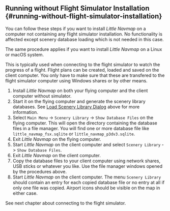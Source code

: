 
## Running without Flight Simulator Installation {#running-without-flight-simulator-installation}

You can follow these steps if you want to install _Little Navmap_ on a computer not containing any flight simulator installation. No functionality is affected except scenery database loading which is not needed in this case.

The same procedure applies if you want to install _Little Navmap_ on a Linux or macOS system.

This is typically used when connecting to the flight simulator to watch the progress of a flight. Flight plans can be created, loaded and saved on the client computer. You only have to make sure that these are transfered to the flight simulator computer using Windows shares or by other means.

1.  Install _Little Navmap_ on both your flying computer and the client computer without simulator.
2.  Start it on the flying computer and generate the scenery library databases. See [Load Scenery Library Dialog](#load-scenery-library-dialog) above for more information.
3.  Select `Main Menu` -&gt; `Scenery Library` -&gt; `Show Database Files` on the flying computer. This will open the directory containing the database files in a file manager. You will find one or more database file like `little_navmap_fsx.sqlite` or `little_navmap_p3dv3.sqlite`.
4.  Exit _Little Navmap_ on the flying computer.
5.  Start _Little Navmap_ on the client computer and select `Scenery Library` -&gt; `Show Database Files`.
6.  Exit _Little Navmap_ on the client computer.
7.  Copy the database files to your client computer using network shares, USB sticks or whatever you like. Use the file manager windows opened by the procedures above.
8.  Start _Little Navmap_ on the client computer. The menu `Scenery Library` should contain an entry for each copied database file or no entry at all if only one file was copied. Airport icons should be visible on the map in either case.

See next chapter about connecting to the flight simulator.

